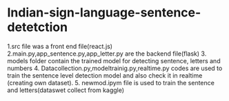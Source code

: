 # Indian-sign-language-sentence-detetction
1.src file was a front end file(react.js)
2.main.py,app_sentence.py,app_letter.py are the backend file(flask)
3. models folder contain the trained model for detecting sentence, letters and numbers
4. Datacollection.py,modeltrainig.py,realtime.py codes are used to train the sentence level detection model and also check it in realtime (creating own dataset).
5. newmod.ipym file is used to train the sentence and letters(dataswet collect from kaggle)
